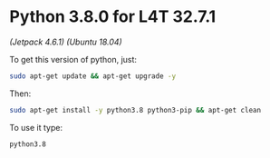 # Python 3.8.0 for L4T 32.7.1

_(Jetpack 4.6.1) (Ubuntu 18.04)_

To get this version of python, just:

```bash
sudo apt-get update && apt-get upgrade -y
```

Then:

```bash
sudo apt-get install -y python3.8 python3-pip && apt-get clean
```

To use it type:

```bash
python3.8
```